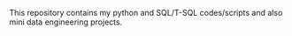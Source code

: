 This repository contains my python and SQL/T-SQL codes/scripts and also mini data engineering projects.
